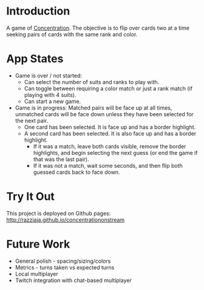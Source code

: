 
# Introduction

A game of [Concentration](https://en.wikipedia.org/wiki/Concentration_(card_game)). The objective is to flip over cards two at a time seeking pairs of cards with the same rank and color.

# App States

* Game is over / not started:
    * Can select the number of suits and ranks to play with.
    * Can toggle between requiring a color match or just a rank match (if playing with 4 suits).
    * Can start a new game.
* Game is in progress:
    Matched pairs will be face up at all times, unmatched cards will be face down unless they have been selected for the next pair.
    * One card has been selected. It is face up and has a border highlight.
    * A second card has been selected. It is also face up and has a border highlight.
        * If it was a match, leave both cards visible, remove the border highlights, and begin selecting the next guess (or end the game if that was the last pair).
        * If it was not a match, wait some seconds, and then flip both guessed cards back to face down.

# Try It Out

This project is deployed on Github pages: http://razziaja.github.io/concentrationonstream

# Future Work

* General polish - spacing/sizing/colors
* Metrics - turns taken vs expected turns
* Local multiplayer
* Twitch integration with chat-based multiplayer